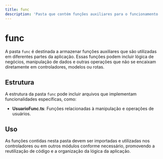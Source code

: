 ```yaml
---
title: func
description: 'Pasta que contém funções auxiliares para o funcionamento da aplicação.'
---
```


# func

A pasta `func` é destinada a armazenar funções auxiliares que são utilizadas em diferentes partes da aplicação. Essas funções podem incluir lógica de negócios, manipulação de dados e outras operações que não se encaixam diretamente em controladores, modelos ou rotas.

## Estrutura

A estrutura da pasta `func` pode incluir arquivos que implementam funcionalidades específicas, como:

- **UsuarioFunc.ts**: Funções relacionadas à manipulação e operações de usuários.

## Uso

As funções contidas nesta pasta devem ser importadas e utilizadas nos controladores ou em outros módulos conforme necessário, promovendo a reutilização de código e a organização da lógica da aplicação.